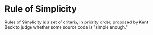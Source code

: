# Rule of Simplicity


Rules of Simplicity is a set of criteria, in priority order, proposed by
Kent Beck to judge whether some source code is "simple enough."

